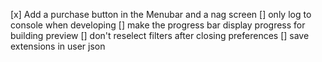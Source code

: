 [x] Add a purchase button in the Menubar and a nag screen
[] only log to console when developing
[] make the progress bar display progress for building preview
[] don't reselect filters after closing preferences
[] save extensions in user json
